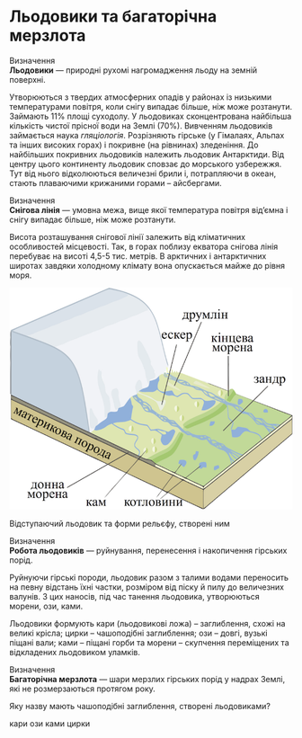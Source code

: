 # Льодовики та багаторічна мерзлота

<div class="eoz-wrap">
<span class="eoz">Визначення</span>
<div class="eoz-text">
<b>Льодовики</b> — природнi рухомi нагромадження льоду на земнiй поверхнi.
</div>
</div>

Утворюються з твердих атмосферних опадів у районах із низькими температурами повітря, коли снігу випадає більше, ніж може розтанути. Займають 11% площі суходолу. У льодовиках сконцентрована найбільша кількість чистої прісної води на Землі (70%). Вивченням льодовиків займається наука *гляціологія*. Розрізняють <span class="p1">гірське</span> (у Гімалаях, Альпах та інших високих горах) і <span class="p1">покривне</span> (на рівнинах) зледеніння. До найбільших покривних льодовиків належить льодовик Антарктиди. Від центру цього континенту льодовик сповзає до морського узбережжя. Тут від нього відколюються величезні брили і, потрапляючи в океан, стають плаваючими крижаними горами – <span class="p1">айсбергами</span>.

<div class="eoz-wrap">
<span class="eoz">Визначення</span>
<div class="eoz-text">
<b>Снiгова лiнiя</b> — умовна межа, вище якої температура повiтря вiд’ємна i снiгу випадає бiльше, нiж може розтанути.
</div>
</div>

Висота розташування снігової лінії залежить від кліматичних особливостей місцевості. Так, в горах поблизу екватора снігова лінія перебуває на висоті 4,5-5 тис. метрів. В арктичних і антарктичних широтах завдяки холодному клімату вона опускається майже до рівня моря.

![image](3-9.png)

Відступаючий льодовик та форми рельєфу, створені ним

<div class="eoz-wrap">
<span class="eoz">Визначення</span>
<div class="eoz-text">
<b>Робота льодовикiв</b> — руйнування, перенесення i накопичення гiрських порiд.
</div>
</div>

Руйнуючи гірські породи, льодовик разом з талими водами переносить на певну відстань їхні частки, розміром від піску й пилу до величезних валунів. З цих наносів, під час танення льодовика, утворюються морени, ози, ками.

Льодовики формують <span class="p1">кари</span> (льодовикові ложа) – заглиблення, схожі на великі крісла; <span class="p1">цирки</span> – чашоподібні заглиблення; <span class="p1">ози</span> – довгі, вузькі піщані вали; <span class="p1">ками</span> – піщані горби та <span class="p1">морени</span> – скупчення переміщених та відкладених льодовиком уламків.

<div class="eoz-wrap">
<span class="eoz">Визначення</span>
<div class="eoz-text">
<b>Багаторiчна мерзлота</b> — шари мерзлих гiрських порiд у надрах Землi, якi не розмерзаються протягом року.
</div>
</div>

<quiz>
<question>
<p>Яку назву мають чашоподібні заглиблення, створені льодовиками?</p>
<answer>кари</answer> 
<answer>ози</answer> 
<answer>ками</answer>
<answer correct>цирки</answer>
</question>
</quiz>
